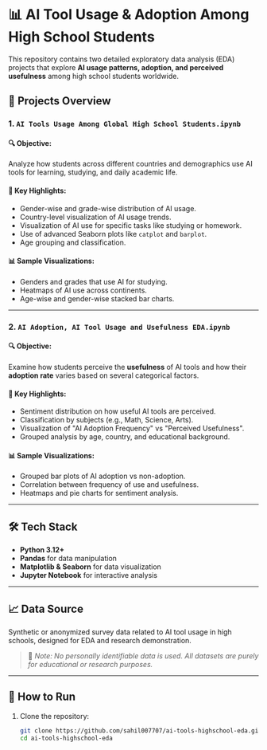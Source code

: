 # 📊 AI Tool Usage & Adoption Among High School Students

This repository contains two detailed exploratory data analysis (EDA) projects that explore **AI usage patterns, adoption, and perceived usefulness** among high school students worldwide.

## 📁 Projects Overview

### 1. `AI Tools Usage Among Global High School Students.ipynb`

#### 🔍 Objective:
Analyze how students across different countries and demographics use AI tools for learning, studying, and daily academic life.

#### 📌 Key Highlights:
- Gender-wise and grade-wise distribution of AI usage.
- Country-level visualization of AI usage trends.
- Visualization of AI use for specific tasks like studying or homework.
- Use of advanced Seaborn plots like `catplot` and `barplot`.
- Age grouping and classification.

#### 📊 Sample Visualizations:
- Genders and grades that use AI for studying.
- Heatmaps of AI use across continents.
- Age-wise and gender-wise stacked bar charts.

---

### 2. `AI Adoption, AI Tool Usage and Usefulness EDA.ipynb`

#### 🔍 Objective:
Examine how students perceive the **usefulness** of AI tools and how their **adoption rate** varies based on several categorical factors.

#### 📌 Key Highlights:
- Sentiment distribution on how useful AI tools are perceived.
- Classification by subjects (e.g., Math, Science, Arts).
- Visualization of "AI Adoption Frequency" vs "Perceived Usefulness".
- Grouped analysis by age, country, and educational background.

#### 📊 Sample Visualizations:
- Grouped bar plots of AI adoption vs non-adoption.
- Correlation between frequency of use and usefulness.
- Heatmaps and pie charts for sentiment analysis.

---

## 🛠️ Tech Stack

- **Python 3.12+**
- **Pandas** for data manipulation
- **Matplotlib & Seaborn** for data visualization
- **Jupyter Notebook** for interactive analysis

---

## 📈 Data Source

Synthetic or anonymized survey data related to AI tool usage in high schools, designed for EDA and research demonstration.

> 📌 *Note: No personally identifiable data is used. All datasets are purely for educational or research purposes.*

---

## 📌 How to Run

1. Clone the repository:
   ```bash
   git clone https://github.com/sahil007707/ai-tools-highschool-eda.git
   cd ai-tools-highschool-eda
